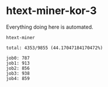 # htext-miner-kor-3

Everything doing here is automated.

```
htext-miner

total: 4353/9855 (44.17047184170472%)

job0: 787
job1: 913
job2: 856
job3: 938
job4: 859
```